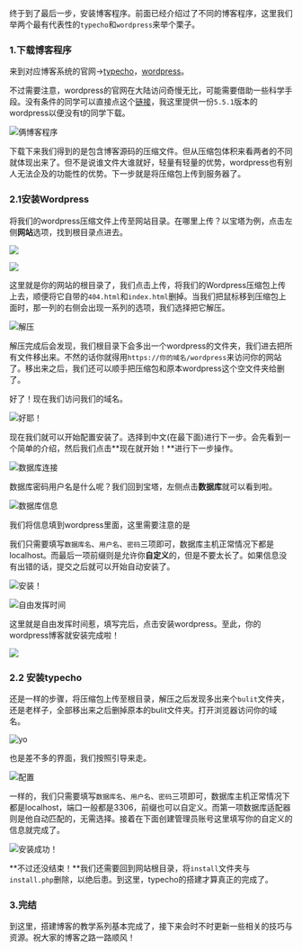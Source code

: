 终于到了最后一步，安装博客程序。前面已经介绍过了不同的博客程序，这里我们举两个最有代表性的`typecho`和`wordpress`来举个栗子。

### 1.下载博客程序

来到对应博客系统的官网->[typecho](https://typecho.org/)，[wordpress](https://wordpress.org/download/)。

不过需要注意，wordpress的官网在大陆访问奇慢无比，可能需要借助一些科学手段。没有条件的同学可以直接点这个[链接](https://mofile.own-cloud.cn/#/s/3k4vcy)，我这里提供一份`5.5.1`版本的wordpress以便没有t的同学下载。

![俩博客程序](https://cdn.exia.xyz/img/imouto/course8/sshot-1.png)

下载下来我们得到的是包含博客源码的压缩文件。但从压缩包体积来看两者的不同就体现出来了。但不是说谁文件大谁就好，轻量有轻量的优势，wordpress也有别人无法企及的功能性的优势。下一步就是将压缩包上传到服务器了。



### 2.1安装Wordpress

将我们的wordpress压缩文件上传至网站目录。在哪里上传？以宝塔为例，点击左侧**网站**选项，找到根目录点进去。

![](https://cdn.exia.xyz/img/imouto/course8/sshot-2.png)

![](https://cdn.exia.xyz/img/imouto/course8/sshot-3.png)

这里就是你的网站的根目录了，我们点击上传，将我们的Wordpress压缩包上传上去，顺便将它自带的`404.html`和`index.html`删掉。当我们把鼠标移到压缩包上面时，那一列的右侧会出现一系列的选项，我们选择把它解压。

![解压](https://cdn.exia.xyz/img/imouto/course8/sshot-4.png)

解压完成后会发现，我们根目录下会多出一个wordpress的文件夹，我们进去把所有文件移出来。不然的话你就得用`https://你的域名/wordpress`来访问你的网站了。移出来之后，我们还可以顺手把压缩包和原本wordpress这个空文件夹给删了。

好了！现在我们访问我们的域名。

![好耶！](https://cdn.exia.xyz/img/imouto/course8/sshot-5.png)

现在我们就可以开始配置安装了。选择到中文(在最下面)进行下一步。会先看到一个简单的介绍，然后我们点击**现在就开始！**进行下一步操作。

![数据库连接](https://cdn.exia.xyz/img/imouto/course8/sshot-6.png)

数据库密码用户名是什么呢？我们回到宝塔，左侧点击**数据库**就可以看到啦。

![数据库信息](https://cdn.exia.xyz/img/imouto/course8/sshot-7.png)

我们将信息填到wordpress里面，这里需要注意的是

我们只需要填写`数据库名`、`用户名`、`密码`三项即可，数据库主机正常情况下都是localhost。而最后一项前缀则是允许你**自定义**的，但是不要太长了。如果信息没有出错的话，提交之后就可以开始自动安装了。

![安装！](https://cdn.exia.xyz/img/imouto/course8/sshot-9.png)

![自由发挥时间](https://cdn.exia.xyz/img/imouto/course8/sshot-8.png)

这里就是自由发挥时间惹，填写完后，点击安装wordpress。至此，你的wordpress博客就安装完成啦！

![](https://cdn.exia.xyz/img/imouto/course8/sshot-10.png)





### 2.2 安装typecho

还是一样的步骤，将压缩包上传至根目录，解压之后发现多出来个`bulit`文件夹，还是老样子，全部移出来之后删掉原本的bulit文件夹。打开浏览器访问你的域名。

![yo](https://cdn.exia.xyz/img/imouto/course8/sshot-11.png)

也是差不多的界面，我们按照引导来走。

![配置](https://cdn.exia.xyz/img/imouto/course8/sshot-12.png)

一样的，我们只需要填写`数据库名`、`用户名`、`密码`三项即可，数据库主机正常情况下都是localhost，端口一般都是3306，前缀也可以自定义。而第一项数据库适配器则是他自动匹配的，无需选择。接着在下面创建管理员账号这里填写你的自定义的信息就完成了。

![安装成功！](https://cdn.exia.xyz/img/imouto/course8/sshot-13.png)

**不过还没结束！**我们还需要回到网站根目录，将`install`文件夹与`install.php`删除，以绝后患。到这里，typecho的搭建才算真正的完成了。

### 3.完结

到这里，搭建博客的教学系列基本完成了，接下来会时不时更新一些相关的技巧与资源。祝大家的博客之路一路顺风！